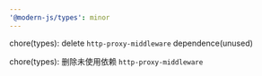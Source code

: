 ```yaml
---
'@modern-js/types': minor
---
```


chore(types): delete `http-proxy-middleware` dependence(unused)

chore(types): 删除未使用依赖 `http-proxy-middleware`
